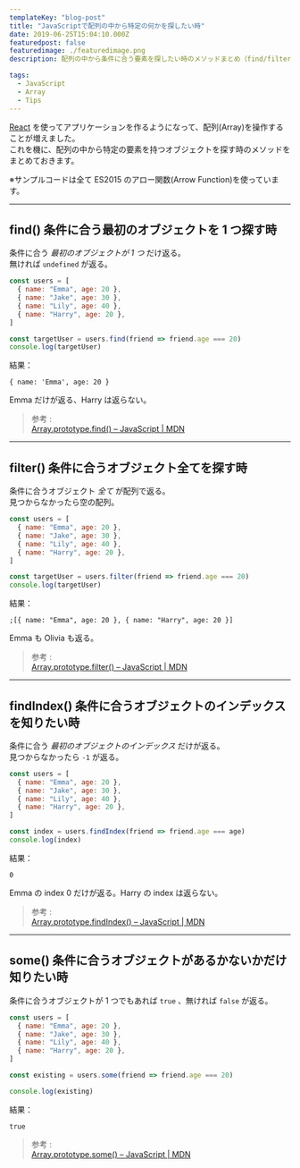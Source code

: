 ```yaml
---
templateKey: "blog-post"
title: "JavaScriptで配列の中から特定の何かを探したい時"
date: 2019-06-25T15:04:10.000Z
featuredpost: false
featuredimage: ./featuredimage.png
description: 配列の中から条件に合う要素を探したい時のメソッドまとめ（find/filter/findIndex/some）

tags:
  - JavaScript
  - Array
  - Tips
---
```


[React](https://reactjs.org/) を使ってアプリケーションを作るようになって、配列(Array)を操作することが増えました。  
これを機に、配列の中から特定の要素を持つオブジェクトを探す時のメソッドをまとめておきます。

※サンプルコードは全て ES2015 のアロー関数(Arrow Function)を使っています。

---

## find() 条件に合う最初のオブジェクトを 1 つ探す時

条件に合う _最初のオブジェクトが 1 つ_ だけ返る。  
無ければ `undefined` が返る。

```javascript
const users = [
  { name: "Emma", age: 20 },
  { name: "Jake", age: 30 },
  { name: "Lily", age: 40 },
  { name: "Harry", age: 20 },
]

const targetUser = users.find(friend => friend.age === 20)
console.log(targetUser)
```

結果：

```javascript:title=console.log
{ name: 'Emma', age: 20 }
```

Emma だけが返る、Harry は返らない。

> 参考 :  
> [Array.prototype.find() – JavaScript | MDN](https://developer.mozilla.org/en-US/docs/Web/JavaScript/Reference/Global_Objects/Array/find)

---

## filter() 条件に合うオブジェクト全てを探す時

条件に合うオブジェクト _全て_ が配列で返る。  
見つからなかったら空の配列。

```javascript
const users = [
  { name: "Emma", age: 20 },
  { name: "Jake", age: 30 },
  { name: "Lily", age: 40 },
  { name: "Harry", age: 20 },
]

const targetUser = users.filter(friend => friend.age === 20)
console.log(targetUser)
```

結果：

```javascript:title=console.log
;[{ name: "Emma", age: 20 }, { name: "Harry", age: 20 }]
```

Emma も Olivia も返る。

> 参考 :  
> [Array.prototype.filter() – JavaScript | MDN](https://developer.mozilla.org/en-US/docs/Web/JavaScript/Reference/Global_Objects/Array/filter)

---

## findIndex() 条件に合うオブジェクトのインデックスを知りたい時

条件に合う _最初のオブジェクトのインデックス_ だけが返る。  
見つからなかったら `-1` が返る。

```javascript
const users = [
  { name: "Emma", age: 20 },
  { name: "Jake", age: 30 },
  { name: "Lily", age: 40 },
  { name: "Harry", age: 20 },
]

const index = users.findIndex(friend => friend.age === age)
console.log(index)
```

結果：

```javascript:title=console.log
0
```

Emma の index 0 だけが返る。Harry の index は返らない。

> 参考 :  
> [Array.prototype.findIndex() – JavaScript | MDN](https://developer.mozilla.org/en-US/docs/Web/JavaScript/Reference/Global_Objects/Array/findIndex)

---

## some() 条件に合うオブジェクトがあるかないかだけ知りたい時

条件に合うオブジェクトが 1 つでもあれば `true` 、無ければ `false` が返る。

```javascript
const users = [
  { name: "Emma", age: 20 },
  { name: "Jake", age: 30 },
  { name: "Lily", age: 40 },
  { name: "Harry", age: 20 },
]

const existing = users.some(friend => friend.age === 20)

console.log(existing)
```

結果：

```javascript:title=console.log
true
```

> 参考 :  
> [Array.prototype.some() – JavaScript | MDN](https://developer.mozilla.org/en-US/docs/Web/JavaScript/Reference/Global_Objects/Array/some)
